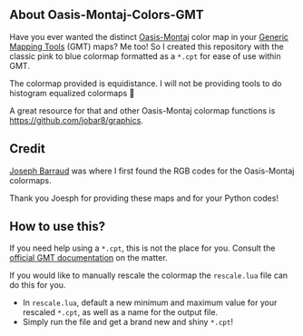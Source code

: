 ## About Oasis-Montaj-Colors-GMT
Have you ever wanted the distinct [Oasis-Montaj](https://www.seequent.com/products-solutions/geosoft-oasis-montaj/) color map in your [Generic Mapping Tools](https://www.generic-mapping-tools.org/) (GMT) maps? Me too! So I created this repository with the classic pink to blue colormap formatted as a `*.cpt` for ease of use within GMT.

The colormap provided is equidistance. I will not be providing tools to do histogram equalized colormaps 🤮

A great resource for that and other Oasis-Montaj colormap functions is https://github.com/jobar8/graphics.

## Credit
[Joseph Barraud](https://github.com/jobar8) was where I first found the RGB codes for the Oasis-Montaj colormaps. 

Thank you Joesph for providing these maps and for your Python codes!

## How to use this?
If you need help using a `*.cpt`, this is not the place for you. Consult the [official GMT documentation](https://docs.generic-mapping-tools.org/6.3/cookbook/cpts.html) on the matter.

If you would like to manually rescale the colormap the `rescale.lua` file can do this for you.
-  In `rescale.lua`, default a new minimum and maximum value for your rescaled `*.cpt`, as well as a name for the output file.
-  Simply run the file and get a brand new and shiny `*.cpt`!
